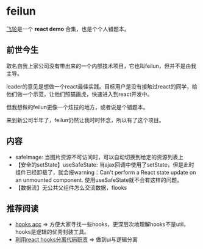 # feilun

[飞轮](https://lrxcn.github.io/feilun/dist)是一个 **react demo** 合集，也是个个人错题本。

## 前世今生

取名自我上家公司没有带出来的一个内部技术项目，它也叫feilun，但并不是由我主导。

leader的意见是想做一个react最佳实践。目标用户是没有接触过react的同学，给他们做一个示范，让他们照猫画虎，快速进入到react开发中。

但我想做的feilun更像一个炫技的地方，或者说是个错题本。

来到新公司半年了，feilun仍然让我时时怀念，所以有了这个项目。

## 内容

- safeImage: 当图片资源不可访问时，可以自动切换到给定的资源列表上
- 【安全的setState】useSafeState: 当ajax回调中使用了setState，但是此时组件已经卸载了，就会报warning：Can't perform a React state update on an unmounted component. 使用useSafeState就不会有这样的问题。
- 【数据流】无公共父组件怎么交流数据，flooks

## 推荐阅读

- [hooks acc](https://blog.csdn.net/qq_33807889/article/details/113939442?ops_request_misc=%257B%2522request%255Fid%2522%253A%2522163169310216780271542688%2522%252C%2522scm%2522%253A%252220140713.130102334.pc%255Fblog.%2522%257D&request_id=163169310216780271542688&biz_id=0&utm_medium=distribute.pc_search_result.none-task-blog-2~blog~first_rank_v2~rank_v29-1-113939442.pc_v2_rank_blog_default&utm_term=hooks&spm=1018.2226.3001.4450) => 方便大家寻找一些hooks，更深层次地理解hooks不是util，hooks是逻辑的优秀封装工具。
- [利用react hooks分离代码职责](https://sairys.medium.com/react-separating-responsibilities-using-hooks-b9c90dbb3ab9) => 做到ui与逻辑分离
